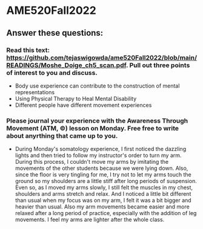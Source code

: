 # AME520Fall2022

## Answer these questions:

### Read this text: https://github.com/tejaswigowda/ame520Fall2022/blob/main/READINGS/Moshe_Doige_ch5_scan.pdf. Pull out three points of interest to you and discuss.
* Body use experience can contribute to the construction of mental representations
* Using Physical Therapy to Heal Mental Disability
* Different people have different movement experiences
### Please journal your experience with the Awareness Through Movement (ATM, ©) lesson on Monday. Free free to write about anyrthing that came up to you.
* During Monday's somatology experience, I first noticed the dazzling lights and then tried to follow my instructor's order to turn my arm. During this process, I couldn't move my arms by imitating the movements of the other students because we were lying down. Also, since the floor is very tingling for me, I try not to let my arms touch the ground so my shoulders are a little stiff after long periods of suspension. Even so, as I moved my arms slowly, I still felt the muscles in my chest, shoulders and arms stretch and relax. And I noticed a little bit different than usual when my focus was on my arm, I felt it was a bit bigger and heavier than usual. Also my arm movements became easier and more relaxed after a long period of practice, especially with the addition of leg movements. I feel my arms are lighter after the whole class.
